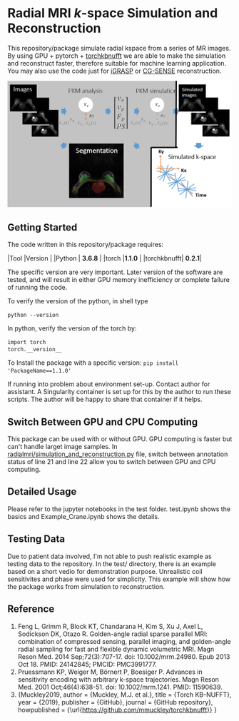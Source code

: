 # Radial MRI $k$-space Simulation and Reconstruction

This repository/package simulate radial kspace from a series of MR images. By 
using GPU + pytorch + [torchkbnufft](https://github.com/mmuckley/torchkbnufft) we 
are able to make the simulation and reconstruct faster, therefore suitable 
for machine learning application. You may also use the code just for 
[iGRASP](https://pubmed.ncbi.nlm.nih.gov/24142845/) or [CG-SENSE](https://onlinelibrary.wiley.com/doi/10.1002/mrm.1241) reconstruction.

![Diagram](/fig1b.png)

## Getting Started

The code written in this repository/package requires:

|Tool     |Version      |
|Python   | **3.6.8**   |
|torch    |**1.1.0**    |
|torchkbnufft| **0.2.1**|

The specific version are very important. Later version of the software are tested, and will result in either GPU memory inefficiency or complete failure of running the code. 

To verify the version of the python, in shell type 

```
python --version
```

In python, verify the version of the torch by:

```
import torch
torch.__version__
```

To Install the package with a specific version: ```pip install 'PackageName==1.1.0'```

If running into problem about environment set-up. Contact author for assistant. A Singularity container is set up for this by the author to run these scripts. The author will be happy to share that container if it helps.

## Switch Between GPU and CPU Computing

This package can be used with or without GPU. GPU computing is faster but can't handle larget image samples. In [radialmri/simulation_and_reconstruction.py](/radialmri/simulation_and_reconstruction.py) file, switch between annotation status of line 21 and line 22 allow you to switch between GPU and CPU computing. 

## Detailed Usage

Please refer to the jupyter notebooks in the test folder. test.ipynb shows the basics and Example_Crane.ipynb shows the details. 

## Testing Data

Due to patient data involved, I'm not able to push realistic example as testing data to the repository. In the test/ directory, there is an example based on a short vedio for demonstration purpose. Unrealistic coil sensitivites and phase were used for simplicity. This example will show how the package works from simulation to reconstruction.


## Reference
1. Feng L, Grimm R, Block KT, Chandarana H, Kim S, Xu J, Axel L, Sodickson DK, Otazo R. Golden-angle radial sparse parallel MRI: combination of compressed sensing, parallel imaging, and golden-angle radial sampling for fast and flexible dynamic volumetric MRI. Magn Reson Med. 2014 Sep;72(3):707-17. doi: 10.1002/mrm.24980. Epub 2013 Oct 18. PMID: 24142845; PMCID: PMC3991777.
2. Pruessmann KP, Weiger M, Börnert P, Boesiger P. Advances in sensitivity encoding with arbitrary k-space trajectories. Magn Reson Med. 2001 Oct;46(4):638-51. doi: 10.1002/mrm.1241. PMID: 11590639.
3. {Muckley2019,
  author = {Muckley, M.J. et al.},
  title = {Torch KB-NUFFT},
  year = {2019},
  publisher = {GitHub},
  journal = {GitHub repository},
  howpublished = {\url{https://github.com/mmuckley/torchkbnufft}}
}
